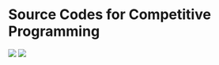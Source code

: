 # Source Codes for Competitive Programming

[![](https://img.shields.io/badge/Donate-Jupyter?style=for-the-badge)](https://razorpay.webug.space/kunaltawatia/competitive-programming)
[![](https://img.shields.io/badge/Donate-Jupyter?style=for-the-badge)](https://razorpay.webug.space/kunaltawatia/competitive-programming)
